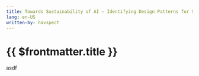 ```yaml
---
title: Towards Sustainability of AI – Identifying Design Patterns for Sustainable Machine Learning Development
lang: en-US
written-by: havspect
---
```


# {{ $frontmatter.title }}

asdf